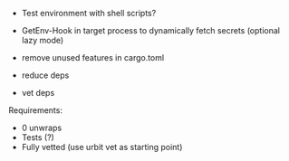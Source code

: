 - Test environment with shell scripts?
- GetEnv-Hook in target process to dynamically fetch secrets (optional lazy mode)

- remove unused features in cargo.toml
- reduce deps
- vet deps

Requirements:
- 0 unwraps
- Tests (?)
- Fully vetted (use urbit vet as starting point)
